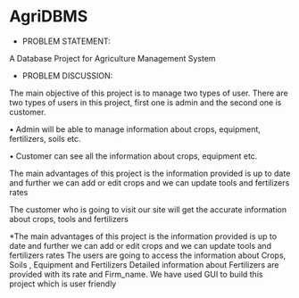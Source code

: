 # AgriDBMS

*	PROBLEM  STATEMENT:

A Database Project for Agriculture Management System



*	PROBLEM  DISCUSSION:

The main objective of this project is to manage  two types of user. There are two types of users in this project, first one is admin
and the second one is customer.

•	Admin will be able to manage information about crops, equipment, fertilizers, soils etc.

•	Customer can see all the information about crops, equipment etc.


The main advantages of this project is the information provided is up to date and further we can add or edit crops
and we can update tools and fertilizers rates 

The customer who is going to visit our site will get the accurate information about crops, tools and fertilizers


*The main advantages of this project is the information provided is up to date and further we can add or edit crops
and we can update tools and fertilizers rates The users are going to access the information  about Crops, Soils , Equipment
and Fertilizers Detailed information about Fertilizers are provided with its rate and Firm_name. We have used GUI to build
this project which is user friendly 
